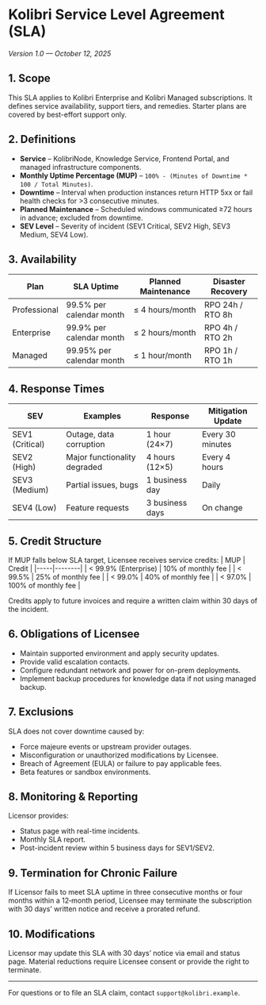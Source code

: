 # Kolibri Service Level Agreement (SLA)

_Version 1.0 — October 12, 2025_

## 1. Scope
This SLA applies to Kolibri Enterprise and Kolibri Managed subscriptions. It defines service availability, support tiers, and remedies. Starter plans are covered by best-effort support only.

## 2. Definitions
- **Service** – KolibriNode, Knowledge Service, Frontend Portal, and managed infrastructure components.
- **Monthly Uptime Percentage (MUP)** – `100% - (Minutes of Downtime * 100 / Total Minutes)`.
- **Downtime** – Interval when production instances return HTTP 5xx or fail health checks for >3 consecutive minutes.
- **Planned Maintenance** – Scheduled windows communicated ≥72 hours in advance; excluded from downtime.
- **SEV Level** – Severity of incident (SEV1 Critical, SEV2 High, SEV3 Medium, SEV4 Low).

## 3. Availability
| Plan | SLA Uptime | Planned Maintenance | Disaster Recovery |
|------|------------|---------------------|-------------------|
| Professional | 99.5% per calendar month | ≤ 4 hours/month | RPO 24h / RTO 8h |
| Enterprise | 99.9% per calendar month | ≤ 2 hours/month | RPO 4h / RTO 2h |
| Managed | 99.95% per calendar month | ≤ 1 hour/month | RPO 1h / RTO 1h |

## 4. Response Times
| SEV | Examples | Response | Mitigation Update |
|-----|----------|----------|-------------------|
| SEV1 (Critical) | Outage, data corruption | 1 hour (24×7) | Every 30 minutes |
| SEV2 (High) | Major functionality degraded | 4 hours (12×5) | Every 4 hours |
| SEV3 (Medium) | Partial issues, bugs | 1 business day | Daily |
| SEV4 (Low) | Feature requests | 3 business days | On change |

## 5. Credit Structure
If MUP falls below SLA target, Licensee receives service credits:
| MUP | Credit |
|-----|--------|
| < 99.9% (Enterprise) | 10% of monthly fee |
| < 99.5% | 25% of monthly fee |
| < 99.0% | 40% of monthly fee |
| < 97.0% | 100% of monthly fee |

Credits apply to future invoices and require a written claim within 30 days of the incident.

## 6. Obligations of Licensee
- Maintain supported environment and apply security updates.
- Provide valid escalation contacts.
- Configure redundant network and power for on-prem deployments.
- Implement backup procedures for knowledge data if not using managed backup.

## 7. Exclusions
SLA does not cover downtime caused by:
- Force majeure events or upstream provider outages.
- Misconfiguration or unauthorized modifications by Licensee.
- Breach of Agreement (EULA) or failure to pay applicable fees.
- Beta features or sandbox environments.

## 8. Monitoring & Reporting
Licensor provides:
- Status page with real-time incidents.
- Monthly SLA report.
- Post-incident review within 5 business days for SEV1/SEV2.

## 9. Termination for Chronic Failure
If Licensor fails to meet SLA uptime in three consecutive months or four months within a 12‑month period, Licensee may terminate the subscription with 30 days’ written notice and receive a prorated refund.

## 10. Modifications
Licensor may update this SLA with 30 days’ notice via email and status page. Material reductions require Licensee consent or provide the right to terminate.

---

For questions or to file an SLA claim, contact `support@kolibri.example`.
